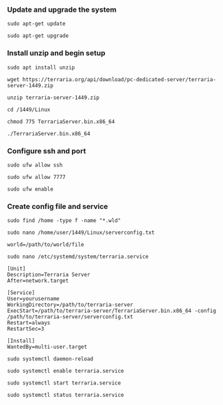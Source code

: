 ### Update and upgrade the system
```
sudo apt-get update
```

```
sudo apt-get upgrade
```
### Install unzip and begin setup
```
sudo apt install unzip
```

```
wget https://terraria.org/api/download/pc-dedicated-server/terraria-server-1449.zip
```

```
unzip terraria-server-1449.zip
```

```
cd /1449/Linux
```

```
chmod 775 TerrariaServer.bin.x86_64
```

```
./TerrariaServer.bin.x86_64
```
### Configure ssh and port
```
sudo ufw allow ssh
```

```
sudo ufw allow 7777
```

```
sudo ufw enable
```
### Create config file and service
```
sudo find /home -type f -name "*.wld"
```

```
sudo nano /home/user/1449/Linux/serverconfig.txt
```

```
world=/path/to/world/file
```

```
sudo nano /etc/systemd/system/terraria.service
```

```
[Unit]
Description=Terraria Server
After=network.target

[Service]
User=yourusername
WorkingDirectory=/path/to/terraria-server
ExecStart=/path/to/terraria-server/TerrariaServer.bin.x86_64 -config /path/to/terraria-server/serverconfig.txt
Restart=always
RestartSec=3

[Install]
WantedBy=multi-user.target
```

```
sudo systemctl daemon-reload
```

```
sudo systemctl enable terraria.service
```

```
sudo systemctl start terraria.service
```

```
sudo systemctl status terraria.service
```
